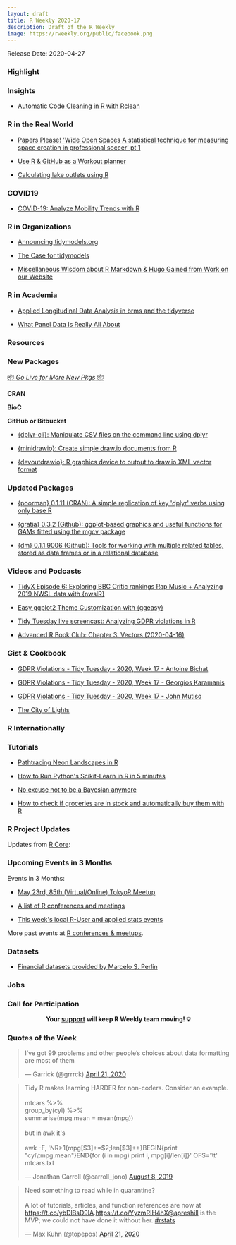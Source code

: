 ```yaml
---
layout: draft
title: R Weekly 2020-17
description: Draft of the R Weekly
image: https://rweekly.org/public/facebook.png
---
```


Release Date: 2020-04-27

###  Highlight



### Insights

+ [Automatic Code Cleaning in R with Rclean](https://ropensci.org/blog/2020/04/21/rclean/)

### R in the Real World

+ [Papers Please! 'Wide Open Spaces A statistical technique for measuring space creation in professional soccer' pt 1](https://www.robert-hickman.eu/post/fall_back_in_to_space/)

+ [Use R & GitHub as a Workout planner](https://colinfay.me/r-git-workout-planner/)

+ [Calculating lake outlets using R](https://fishandwhistle.net/post/2020/calculating-lake-outlets-using-r/)

### COVID19

+ [COVID-19: Analyze Mobility Trends with R](https://blog.ephorie.de/covid-19-analyze-mobility-trends-with-r)

###  R in Organizations

+ [Announcing tidymodels.org](https://www.tidyverse.org/blog/2020/04/tidymodels-org/)

+ [The Case for tidymodels](https://rviews.rstudio.com/2020/04/21/the-case-for-tidymodels/)

+ [Miscellaneous Wisdom about R Markdown & Hugo Gained from Work on our Website](https://ropensci.org/technotes/2020/04/23/rmd-learnings/)


###  R in Academia

+ [Applied Longitudinal Data Analysis in brms and the tidyverse](https://bookdown.org/content/4253/)

+ [What Panel Data Is Really All About](http://www.robertkubinec.com/post/fixed_effects/)

###  Resources



###  New Packages

<p class="added-hostname"><a href="https://rweekly.org/live" target="_blank" class="externalLink">📦 <i>Go Live for More New Pkgs</i> 📦</a></p>

**CRAN**



**BioC**



**GitHub or Bitbucket**

+ [{dplyr-cli}: Manipulate CSV files on the command line using dplyr](https://github.com/coolbutuseless/dplyr-cli)

+ [{minidrawio}: Create simple draw.io documents from R](https://github.com/coolbutuseless/minidrawio)

+ [{devoutdrawio}: R graphics device to output to draw.io XML vector format](https://github.com/coolbutuseless/devoutdrawio)

### Updated Packages

+ [{poorman} 0.1.11 (CRAN): A simple replication of key 'dplyr' verbs using only base R](https://cran.r-project.org/web/packages/poorman/index.html)

+ [{gratia} 0.3.2 (Github): ggplot-based graphics and useful functions for GAMs fitted using the mgcv package](https://github.com/gavinsimpson/gratia)

+ [{dm} 0.1.1.9006 (Github): Tools for working with multiple related tables, stored as data frames or in a relational database](https://github.com/krlmlr/dm)

###  Videos and Podcasts

+ [TidyX Episode 6: Exploring BBC Critic rankings Rap Music + Analyzing 2019 NWSL data with {nwslR}](https://www.youtube.com/watch?v=XKjhws2ryFw)

+ [Easy ggplot2 Theme Customization with {ggeasy}](https://www.youtube.com/watch?time_continue=1&v=iAH1GJoBZmI&feature=emb_logo)

+ [Tidy Tuesday live screencast: Analyzing GDPR violations in R](https://www.youtube.com/watch?v=EVvnnWKO_4w)

+ [Advanced R Book Club: Chapter 3: Vectors (2020-04-16)](https://www.youtube.com/watch?v=pQ-xDAPEQaw)

### Gist & Cookbook

+ [GDPR Violations - Tidy Tuesday - 2020, Week 17 - Antoine Bichat](https://github.com/abichat/tidytuesday/blob/master/scripts/script_2020-04-21.R)

+ [GDPR Violations - Tidy Tuesday - 2020, Week 17 - Georgios Karamanis](https://github.com/gkaramanis/tidytuesday/tree/master/2020-week17)

+ [GDPR Violations - Tidy Tuesday - 2020, Week 17 - John Mutiso](https://github.com/johnmutiso/-TidyTuesday/blob/master/2020/week%2017/script.R)

+ [The City of Lights](https://github.com/khufkens/city_of_lights)

### R Internationally



###  Tutorials

+ [Pathtracing Neon Landscapes in R](https://www.tylermw.com/pathtracing-neon-landscapes-in-r/)

+ [How to Run Python's Scikit-Learn in R in 5 minutes](https://www.business-science.io/learn-r/2020/04/20/setup-python-in-r-with-rmarkdown.html)

+ [No excuse not to be a Bayesian anymore](https://www.brodrigues.co/blog/2020-04-20-no_excuse/)

+ [How to check if groceries are in stock and automatically buy them with R](http://theautomatic.net/2020/04/21/make-your-amazon-purchases-with-r/)

<!--<div class="post-more-begin></div><div class="post-more-end"></div>-->

###  R Project Updates

Updates from [R Core](http://developer.r-project.org/blosxom.cgi/R-devel/NEWS):


###  Upcoming Events in 3 Months

Events in 3 Months:

+ [May 23rd, 85th (Virtual/Online) TokyoR Meetup](https://tokyor.connpass.com/)

+ [A list of R conferences and meetings](https://jumpingrivers.github.io/meetingsR/events.html)

+ [This week's local R-User and applied stats events](https://community.rstudio.com/c/irl)


More past events at [R conferences & meetups](https://conf.rweekly.org).


### Datasets

+ [Financial datasets provided by Marcelo S. Perlin](https://www.msperlin.com/blog/data/data/)

### Jobs




###  Call for Participation


<p class="hide-support added-hostname support-rweekly" style="text-align: center;font-weight: bold;">Your <a class="non-visited externalLink" href="https://www.patreon.com/rweekly" onclick="pas(this)">support</a> will keep R Weekly team moving! 💡</p>

###  Quotes of the Week

<blockquote class="twitter-tweet"><p lang="en" dir="ltr">I’ve got 99 problems and other people’s choices about data formatting are most of them</p>&mdash; Garrick (@grrrck) <a href="https://twitter.com/grrrck/status/1252704601024999437?ref_src=twsrc%5Etfw">April 21, 2020</a></blockquote> <script async src="https://platform.twitter.com/widgets.js" charset="utf-8"></script>

<blockquote class="twitter-tweet"><p lang="en" dir="ltr">Tidy R makes learning HARDER for non-coders. Consider an example.<br><br>mtcars %&gt;% <br> group_by(cyl) %&gt;% <br> summarise(mpg.mean = mean(mpg))<br><br>but in awk it&#39;s<br><br>awk -F, &#39;NR&gt;1{mpg[$3]+=$2;len[$3]++}BEGIN{print &quot;cyl\tmpg.mean&quot;}END{for (i in mpg) print i, mpg[i]/len[i]}&#39; OFS=&#39;\t&#39; mtcars.txt</p>&mdash; Jonathan Carroll (@carroll_jono) <a href="https://twitter.com/carroll_jono/status/1159266829098815489?ref_src=twsrc%5Etfw">August 8, 2019</a></blockquote> <script async src="https://platform.twitter.com/widgets.js" charset="utf-8"></script>

<blockquote class="twitter-tweet"><p lang="en" dir="ltr">Need something to read while in quarantine? <br><br>A lot of tutorials, articles, and function references are now at <a href="https://t.co/ybDlBsD9IA">https://t.co/ybDlBsD9IA</a>.<a href="https://t.co/YyzmRIH4hX">https://t.co/YyzmRIH4hX</a><a href="https://twitter.com/apreshill?ref_src=twsrc%5Etfw">@apreshill</a> is the MVP; we could not have done it without her. <a href="https://twitter.com/hashtag/rstats?src=hash&amp;ref_src=twsrc%5Etfw">#rstats</a></p>&mdash; Max Kuhn (@topepos) <a href="https://twitter.com/topepos/status/1252552821108588544?ref_src=twsrc%5Etfw">April 21, 2020</a></blockquote> <script async src="https://platform.twitter.com/widgets.js" charset="utf-8"></script>


